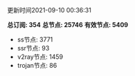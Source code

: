 更新时间2021-09-10 00:36:31

**总订阅: 354**
**总节点: 25746**
**有效节点: 5409**
- ss节点: 3771
- ssr节点: 93
- v2ray节点: 1459
- trojan节点: 86
